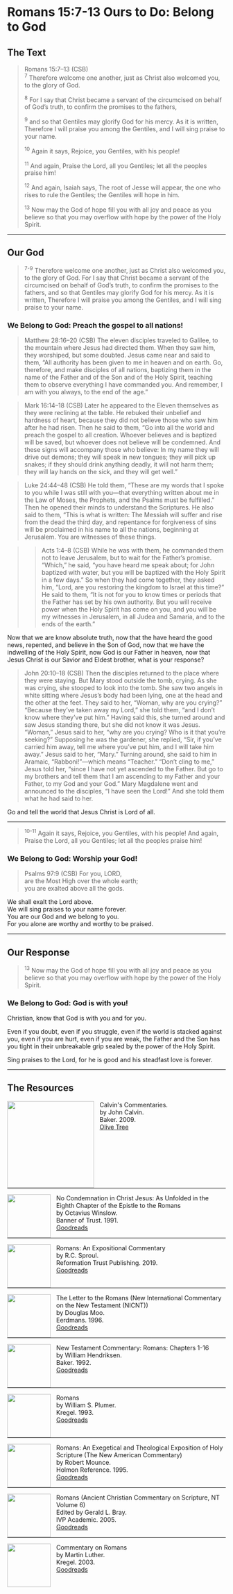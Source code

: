 # Romans 15:7-13 Ours to Do: Belong to God

## The Text

>Romans 15:7–13 (CSB)  
><sup>7</sup> Therefore welcome one another, just as Christ also welcomed you, to the glory of God. 
>
><sup>8</sup> For I say that Christ became a servant of the circumcised on behalf of God’s truth, to confirm the promises to the fathers, 
>
><sup>9</sup> and so that Gentiles may glorify God for his mercy. As it is written, Therefore I will praise you among the Gentiles, and I will sing praise to your name. 
>
><sup>10</sup> Again it says, Rejoice, you Gentiles, with his people! 
>
><sup>11</sup> And again, Praise the Lord, all you Gentiles; let all the peoples praise him! 
>
><sup>12</sup> And again, Isaiah says, The root of Jesse will appear, the one who rises to rule the Gentiles; the Gentiles will hope in him. 
>
><sup>13</sup> Now may the God of hope fill you with all joy and peace as you believe so that you may overflow with hope by the power of the Holy Spirit.

---

## Our God

><sup>7-9</sup> Therefore welcome one another, just as Christ also welcomed you, to the glory of God. For I say that Christ became a servant of the circumcised on behalf of God’s truth, to confirm the promises to the fathers, and so that Gentiles may glorify God for his mercy. As it is written, Therefore I will praise you among the Gentiles, and I will sing praise to your name. 

### We Belong to God: Preach the gospel to all nations!

>Matthew 28:16–20 (CSB) The eleven disciples traveled to Galilee, to the mountain where Jesus had directed them. When they saw him, they worshiped, but some doubted. Jesus came near and said to them, “All authority has been given to me in heaven and on earth. Go, therefore, and make disciples of all nations, baptizing them in the name of the Father and of the Son and of the Holy Spirit, teaching them to observe everything I have commanded you. And remember, I am with you always, to the end of the age.”

>Mark 16:14–18 (CSB) Later he appeared to the Eleven themselves as they were reclining at the table. He rebuked their unbelief and hardness of heart, because they did not believe those who saw him after he had risen. Then he said to them, “Go into all the world and preach the gospel to all creation. Whoever believes and is baptized will be saved, but whoever does not believe will be condemned. And these signs will accompany those who believe: In my name they will drive out demons; they will speak in new tongues; they will pick up snakes; if they should drink anything deadly, it will not harm them; they will lay hands on the sick, and they will get well.”

>Luke 24:44–48 (CSB) He told them, “These are my words that I spoke to you while I was still with you—that everything written about me in the Law of Moses, the Prophets, and the Psalms must be fulfilled.” Then he opened their minds to understand the Scriptures. He also said to them, “This is what is written: The Messiah will suffer and rise from the dead the third day, and repentance for forgiveness of sins will be proclaimed in his name to all the nations, beginning at Jerusalem. You are witnesses of these things.

>>Acts 1:4–8 (CSB) While he was with them, he commanded them not to leave Jerusalem, but to wait for the Father’s promise. “Which,” he said, “you have heard me speak about; for John baptized with water, but you will be baptized with the Holy Spirit in a few days.” So when they had come together, they asked him, “Lord, are you restoring the kingdom to Israel at this time?” He said to them, “It is not for you to know times or periods that the Father has set by his own authority. But you will receive power when the Holy Spirit has come on you, and you will be my witnesses in Jerusalem, in all Judea and Samaria, and to the ends of the earth.”

Now that we are know absolute truth, now that the have heard the good news, repented, and believe in the Son of God, now that we have the indwelling of the Holy Spirit, now God is our Father in heaven, now that Jesus Christ is our Savior and Eldest brother, what is your response?

>John 20:10–18 (CSB) Then the disciples returned to the place where they were staying. But Mary stood outside the tomb, crying. As she was crying, she stooped to look into the tomb. She saw two angels in white sitting where Jesus’s body had been lying, one at the head and the other at the feet. They said to her, “Woman, why are you crying?” “Because they’ve taken away my Lord,” she told them, “and I don’t know where they’ve put him.” Having said this, she turned around and saw Jesus standing there, but she did not know it was Jesus. “Woman,” Jesus said to her, “why are you crying? Who is it that you’re seeking?” Supposing he was the gardener, she replied, “Sir, if you’ve carried him away, tell me where you’ve put him, and I will take him away.” Jesus said to her, “Mary.” Turning around, she said to him in Aramaic, “Rabboni!”—which means “Teacher.” “Don’t cling to me,” Jesus told her, “since I have not yet ascended to the Father. But go to my brothers and tell them that I am ascending to my Father and your Father, to my God and your God.” Mary Magdalene went and announced to the disciples, “I have seen the Lord!” And she told them what he had said to her.

Go and tell the world that Jesus Christ is Lord of all.

---

><sup>10-11</sup> Again it says, Rejoice, you Gentiles, with his people! And again, Praise the Lord, all you Gentiles; let all the peoples praise him! 

### We Belong to God: Worship your God!

>Psalms 97:9 (CSB) For you, LORD,  
>are the Most High over the whole earth;  
>you are exalted above all the gods.

We shall exalt the Lord above.  
We will sing praises to your name forever.  
You are our God and we belong to you.  
For you alone are worthy and worthy to be praised.

---

## Our Response

><sup>13</sup> Now may the God of hope fill you with all joy and peace as you believe so that you may overflow with hope by the power of the Holy Spirit.

### We Belong to God: God is with you!

Christian, know that God is with you and for you. 

Even if you doubt, even if you struggle, even if the world is stacked against you, even if you are hurt, even if you are weak, the Father and the Son has you tight in their unbreakable grip sealed by the power of the Holy Spirit.

Sing praises to the Lord, for he is good and his steadfast love is forever.

---

## The Resources

<p style="clear:both;">

<img src="/images/commentary-calvin-set.png" align="left" width="200" style="padding-right: 10px" />Calvin's Commentaries.  
by John Calvin.  
Baker. 2009.  
[Olive Tree](https://www.olivetree.com/store/product.php?productid=17517)

<p style="clear:both;">

---

<img src="/images/book-no-condemnation-winslow.jpg" align="left" width="100" style="padding-right: 10px" />No Condemnation in Christ Jesus: As Unfolded in the Eighth Chapter of the Epistle to the Romans  
by Octavius Winslow.  
Banner of Trust. 1991.  
[Goodreads](https://www.goodreads.com/book/show/4011534-no-condemnation-in-christ-jesus?ac=1&from_search=true&qid=K1waoHAVw7&rank=1)

<p style="clear:both;">

---

<img src="/images/commentary-romans-sproul.jpg" align="left" width="100" style="padding-right: 10px" />Romans: An Expositional Commentary  
by R.C. Sproul.  
Reformation Trust Publishing. 2019.  
[Goodreads](https://www.goodreads.com/book/show/6468546-romans?ac=1&from_search=true&qid=xl3x8afdFN&rank=2)

<p style="clear:both;">

---

<img src="/images/commentary-romans-moo.jpg" align="left" width="100" style="padding-right: 10px" />The Letter to the Romans (New International Commentary on the New Testament (NICNT))  
by Douglas Moo.    
Eerdmans. 1996.  
[Goodreads](https://www.goodreads.com/book/show/48640436-the-letter-to-the-romans-new-international-commentary-on-the-new-testam?ac=1&from_search=true&qid=K0oRkdrYXP&rank=1)

<p style="clear:both;">

---

<img src="/images/commentary-romans-hendricksen.webp" align="left" width="100" style="padding-right: 10px" />New Testament Commentary: Romans: Chapters 1-16  
by William Hendriksen.  
Baker. 1992.  
[Goodreads](https://www.goodreads.com/book/show/6033721-romans?ac=1&from_search=true&qid=VSDDrJALl9&rank=1)

<p style="clear:both;">

---

<img src="/images/commentary-romans-plumer.jpeg" align="left" width="100" style="padding-right: 10px" />Romans  
by William S. Plumer.  
Kregel. 1993.  
[Goodreads](https://www.goodreads.com/book/show/3189435-commentary-on-romans?ac=1&from_search=true&qid=pinspEBLVG&rank=1)

<p style="clear:both;">

---

<img src="/images/commentary-romans-mounce.jpg" align="left" width="100" style="padding-right: 10px" />Romans: An Exegetical and Theological Exposition of Holy Scripture (The New American Commentary)  
by Robert Mounce.  
Holmon Reference. 1995.  
[Goodreads](https://www.goodreads.com/book/show/1652633.Romans?ac=1&from_search=true&qid=t43icJXUYR&rank=2)

<p style="clear:both;">

---

<img src="/images/commentary-romans-bray.webp" align="left" width="100" style="padding-right: 10px" />Romans (Ancient Christian Commentary on Scripture, NT Volume 6)  
Edited by Gerald L. Bray.  
IVP Academic. 2005.  
[Goodreads](https://www.goodreads.com/book/show/32922759-romans?ac=1&from_search=true&qid=O8EDAlniS5&rank=1)

<p style="clear:both;">

---

<img src="/images/commentary-romans-luther.webp" align="left" width="100" style="padding-right: 10px" />Commentary on Romans  
by Martin Luther.  
Kregel. 2003.  
[Goodreads](https://www.goodreads.com/book/show/1635020.Commentary_on_Romans?ac=1&from_search=true&qid=aIXX1icyNY&rank=5)

<p style="clear:both;">

